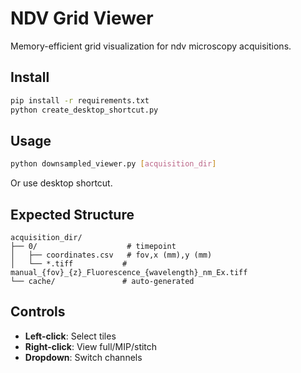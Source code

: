 # NDV Grid Viewer

Memory-efficient grid visualization for ndv microscopy acquisitions.

## Install
```bash
pip install -r requirements.txt
python create_desktop_shortcut.py
```

## Usage
```bash
python downsampled_viewer.py [acquisition_dir]
```
Or use desktop shortcut.

## Expected Structure
```
acquisition_dir/
├── 0/                    # timepoint
│   ├── coordinates.csv   # fov,x (mm),y (mm)
│   └── *.tiff           # manual_{fov}_{z}_Fluorescence_{wavelength}_nm_Ex.tiff
└── cache/               # auto-generated
```

## Controls
- **Left-click**: Select tiles
- **Right-click**: View full/MIP/stitch
- **Dropdown**: Switch channels
